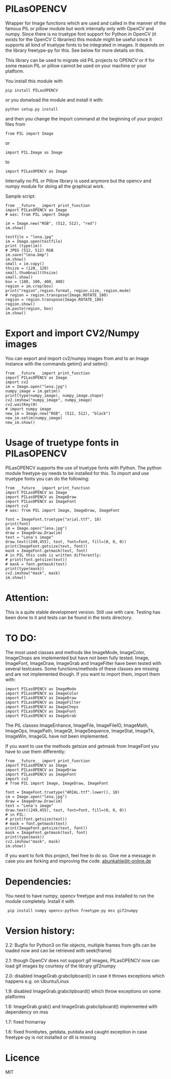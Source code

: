 # PILasOPENCV
Wrapper for Image functions which are used and called in the manner of the famous PIL or pillow module but work internally only with OpenCV and numpy. Since there is no truetype font support for Python in OpenCV (it exists for the OpenCV C libraries) this module might be useful since it supports all kind of truetype fonts to be integrated in images. It depends on the library freetype-py for this. See below for more details on this.

This library can be used to migrate old PIL projects to OPENCV or if for some reason PIL or pillow cannot be used on your machine or your platform.

You install this module with

    pip install PILasOPENCV
    
or you donwload the module and install it with:

    python setup.py install
    
and then you change the import command at the beginning of your project files from

    from PIL import Image
    
or 

    import PIL.Image as Image
    
to

    import PILasOPENCV as Image
    
Internally no PIL or Pillow library is used anymore but the opencv and numpy module for doing all the graphical work.

Sample script:

    from __future__ import print_function
    import PILasOPENCV as Image
    # was: from PIL import Image

    im = Image.new("RGB", (512, 512), "red")
    im.show()

    testfile = "lena.jpg"
    im = Image.open(testfile)
    print (type(im))
    # JPEG (512, 512) RGB
    im.save("lena.bmp")
    im.show()
    small = im.copy()
    thsize = (128, 128)
    small.thumbnail(thsize)
    small.show()
    box = (100, 100, 400, 400)
    region = im.crop(box)
    print("region",region.format, region.size, region.mode)
    # region = region.transpose(Image.ROTATE_180)
    region = region.transpose(Image.ROTATE_180)
    region.show()
    im.paste(region, box)
    im.show()
     
# Export and import CV2/Numpy images
You can export and import cv2/numpy images from and to an Image instance with the commands getim() and setim():
    
    from __future__ import print_function
    import PILasOPENCV as Image
    import cv2
    im = Image.open("lena.jpg")
    numpy_image = im.getim()
    print(type(numpy_image), numpy_image.shape)
    cv2.imshow("numpy_image", numpy_image)
    cv2.waitKey(0)
    # import numpy image
    new_im = Image.new("RGB", (512, 512), "black")
    new_im.setim(numpy_image)
    new_im.show()
    
# Usage of truetype fonts in PILasOPENCV
PILasOPENCV supports the use of truetype fonts with Python. The python module freetype-py needs to be installed for this. To import and use truetype fonts you can do the following:

	from __future__ import print_function
	import PILasOPENCV as Image
	import PILasOPENCV as ImageDraw
	import PILasOPENCV as ImageFont
	import cv2
	# was: from PIL import Image, ImageDraw, ImageFont

	font = ImageFont.truetype("arial.ttf", 18)
	print(font)
	im = Image.open("lena.jpg")
	draw = ImageDraw.Draw(im)
	text = "Lena's image"
	draw.text((249,455), text, font=font, fill=(0, 0, 0))
	print(ImageFont.getsize(text, font))
	mask = ImageFont.getmask(text, font)
	# in PIL this code is written differently:
	# print(font.getsize(text))
	# mask = font.getmask(text)
	print(type(mask))
	cv2.imshow("mask", mask)
	im.show()
    
# Attention:
This is a quite stable development version. Still use with care. Testing has been done to it and tests can be found in the tests directory.

# TO DO:
The most used classes and methods like ImageMode, ImageColor, ImageChops are implemented but have not been fully tested. Image, ImageFont, ImageDraw, ImageGrab and ImageFilter have been tested with several testcases.
Some functions/methods of these classes are missing and are not implemented though. 
If you want to import them, import them with:

    import PILasOPENCV as ImageMode
    import PILasOPENCV as ImageColor
    import PILasOPENCV as ImageDraw
    import PILasOPENCV as ImageFilter
    import PILasOPENCV as ImageChops
    import PILasOPENCV as ImageFont
    import PILasOPENCV as ImageGrab
    
The PIL classes ImageEnhance, ImageFile, ImageFileIO, ImageMath, ImageOps, ImagePath, ImageQt, ImageSequence, ImageStat, ImageTk, ImageWin, ImageGL have not been implemented.
    
If you want to use the methods getsize and getmask from ImageFont you have to use them differently:

	from __future__ import print_function
	import PILasOPENCV as Image
	import PILasOPENCV as ImageDraw
	import PILasOPENCV as ImageFont
	import cv2
	# from PIL import Image, ImageDraw, ImageFont
    
	font = ImageFont.truetype("ARIAL.ttf".lower(), 18)
	im = Image.open("lena.jpg")
	draw = ImageDraw.Draw(im)
	text = "Lena's image"
	draw.text((249,455), text, font=font, fill=(0, 0, 0))
	# in PIL:
	# print(font.getsize(text))
	# mask = font.getmask(text)
	print(ImageFont.getsize(text, font))
	mask = ImageFont.getmask(text, font)
	print(type(mask))
	cv2.imshow("mask", mask)
	im.show()

If you want to fork this project, feel free to do so. Give me a message in case you are forking and improving the code.
abunkahle@t-online.de

# Dependencies:
You need to have numpy, opencv freetype and mss installed to run the module completely.
Install it with 

     pip install numpy opencv-python freetype-py mss gif2numpy

# Version history:

2.2: Bugfix for Python3 on file objects, multiple frames from gifs can be loaded now and can be retrieved with seek(frame)

2.1: though OpenCV does not support gif images, PILasOPENCV now can load gif images by courtesy of the library gif2numpy

2.0: disabled ImageGrab.grabclipboard() in case it throws exceptions which happens e.g. on Ubuntu/Linux

1.9: disabled ImageGrab.grabclipboard() which throw exceptions on some platforms

1.8: ImageGrab.grab() and ImageGrab.grabclipboard() implemented with dependency on mss

1.7: fixed fromarray

1.6: fixed frombytes, getdata, putdata and caught exception in case freetype-py is not installed or dll is missing 

# Licence
MIT
